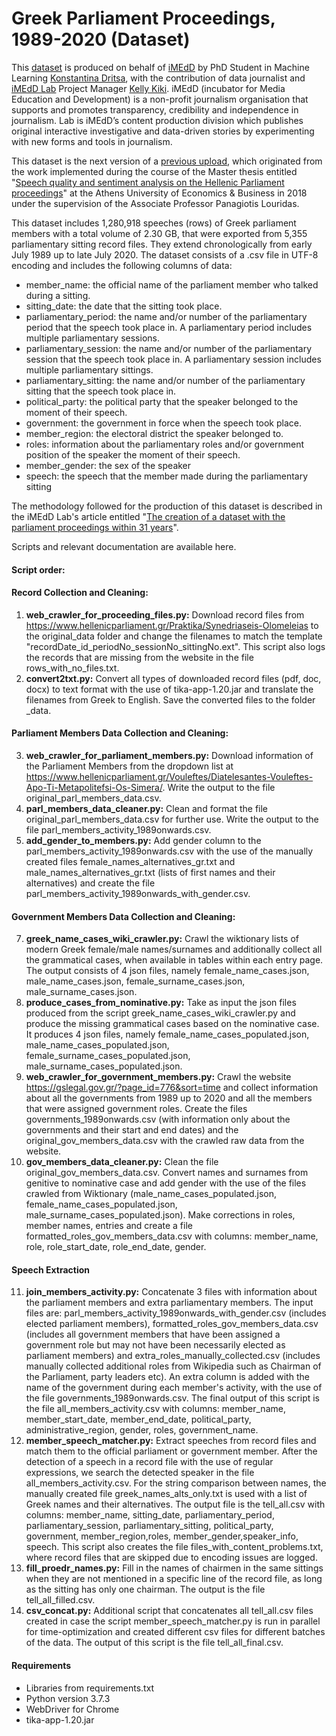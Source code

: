 # Greek Parliament Proceedings, 1989-2020 (Dataset)
This [dataset](https://zenodo.org/record/4311577#.X8-yMdgzaUk) is produced on behalf of [iMEdD](https://www.imedd.org/) by PhD Student in Machine Learning [Konstantina Dritsa](https://github.com/Dritsa-Konstantina), with the contribution of data journalist and [iMEdD Lab](https://lab.imedd.org/) Project Manager [Kelly Kiki](https://github.com/kellykiki). iMEdD (incubator for Media Education and Development) is a non-profit journalism organisation that supports and promotes transparency, credibility and independence in journalism. Lab is iMEdD’s content production division which publishes original interactive investigative and data-driven stories by experimenting with new forms and tools in journalism. 

This dataset is the next version of a [previous upload](https://zenodo.org/record/2587904#.X8-jl9gzaUk), which originated from the work implemented during the course of the Master thesis entitled "[Speech quality and sentiment analysis on the Hellenic Parliament proceedings](http://www.pyxida.aueb.gr/index.php?op=view_object&object_id=6387)" at the Athens University of Economics & Business in 2018 under the supervision of the Associate Professor Panagiotis Louridas.

This dataset includes 1,280,918 speeches (rows) of Greek parliament members with a total volume of 2.30 GB, that were exported from 5,355 parliamentary sitting record files. They extend chronologically from early July 1989 up to late July 2020. The dataset consists of a .csv file in UTF-8 encoding and includes the following columns of data:
- member_name: the official name of the parliament member who talked during a sitting.
- sitting_date: the date that the sitting took place.
- parliamentary_period: the name and/or number of the parliamentary period that the speech took place in. A parliamentary period includes multiple parliamentary sessions.
- parliamentary_session: the name and/or number of the parliamentary session that the speech took place in. A parliamentary session includes multiple parliamentary sittings.
- parliamentary_sitting: the name and/or number of the parliamentary sitting that the speech took place in.
- political_party: the political party that the speaker belonged to the moment of their speech.
- government: the government in force when the speech took place.
- member_region: the electoral district the speaker belonged to.
- roles: information about the parliamentary roles and/or government position of the speaker the moment of their speech.
- member_gender: the sex of the speaker
- speech: the speech that the member made during the parliamentary sitting

The methodology followed for the production of this dataset is described in the iMEdD Lab's article entitled "[The creation of a dataset with the parliament proceedings within 31 years](https://devlab.imedd.org/i-dimiourgia-tou-dataset-me-ta-koinovouleftika-praktika/)". 

Scripts and relevant documentation are available here.

#### Script order:

#### Record Collection and Cleaning:

1. __web_crawler_for_proceeding_files.py:__ Download record files from https://www.hellenicparliament.gr/Praktika/Synedriaseis-Olomeleias to the original_data folder and change the filenames to match the template "recordDate_id_periodNo_sessionNo_sittingNo.ext". This script also logs the records that are missing from the website in the file rows_with_no_files.txt.
1. __convert2txt.py:__ Convert all types of downloaded record files (pdf, doc, docx) to text format with the use of tika-app-1.20.jar and translate the filenames from Greek to English. Save the converted files to the folder _data.

#### Parliament Members Data Collection and Cleaning:
3. __web_crawler_for_parliament_members.py:__ Download information of the Parliament Members from the dropdown list at https://www.hellenicparliament.gr/Vouleftes/Diatelesantes-Vouleftes-Apo-Ti-Metapolitefsi-Os-Simera/. Write the output to the file original_parl_members_data.csv.
1. __parl_members_data_cleaner.py:__ Clean and format the file original_parl_members_data.csv for further use. Write the output to the file parl_members_activity_1989onwards.csv.
1. __add_gender_to_members.py:__ Add gender column to the parl_members_activity_1989onwards.csv with the use of the manually created files female_names_alternatives_gr.txt and male_names_alternatives_gr.txt (lists of first names and their alternatives) and create the file parl_members_activity_1989onwards_with_gender.csv.

#### Government Members Data Collection and Cleaning:

7. __greek_name_cases_wiki_crawler.py:__ Crawl the wiktionary lists of modern Greek female/male names/surnames and additionally collect all the grammatical cases, when available in tables within each entry page. The output consists of 4 json files, namely female_name_cases.json, male_name_cases.json, female_surname_cases.json, male_surname_cases.json.
1. __produce_cases_from_nominative.py:__ Take as input the json files produced from the script greek_name_cases_wiki_crawler.py and produce the missing grammatical cases based on the nominative case. It produces 4 json files, namely female_name_cases_populated.json, male_name_cases_populated.json, female_surname_cases_populated.json, male_surname_cases_populated.json.
1. __web_crawler_for_government_members.py:__ Crawl the website https://gslegal.gov.gr/?page_id=776&sort=time and collect information about all the governments from 1989 up to 2020 and all the members that were assigned government roles. Create the files governments_1989onwards.csv (with information only about the governments and their start and end dates) and the original_gov_members_data.csv with the crawled raw data from the website.
1. __gov_members_data_cleaner.py:__ Clean the file original_gov_members_data.csv. Convert names and surnames from genitive to nominative case and add gender with the use of the files crawled from Wiktionary (male_name_cases_populated.json, female_name_cases_populated.json, male_surname_cases_populated.json). Make corrections in roles, member names, entries and create a file formatted_roles_gov_members_data.csv with columns: member_name, role, role_start_date, role_end_date, gender.

#### Speech Extraction

11. __join_members_activity.py:__ Concatenate 3 files with information about the parliament members and extra parliamentary members. The input files are: parl_members_activity_1989onwards_with_gender.csv (includes elected parliament members), formatted_roles_gov_members_data.csv (includes all government members that have been assigned a government role but may not have been necessarily elected as parliament members) and extra_roles_manually_collected.csv (includes manually collected additional roles from Wikipedia such as Chairman of the Parliament, party leaders etc). An extra column is added with the name of the government during each member's activity, with the use of the file governments_1989onwards.csv. The final output of this script is the file all_members_activity.csv with columns: member_name, member_start_date, member_end_date, political_party, administrative_region, gender, roles, government_name.  
1. __member_speech_matcher.py:__ Extract speeches from record files and match them to the official parliament or government member. After the detection of a speech in a record file with the use of regular expressions, we search the detected speaker in the file all_members_activity.csv. For the string comparison between names, the manually created file greek_names_alts_only.txt is used with a list of Greek names and their alternatives. The output file is the tell_all.csv with columns: member_name, sitting_date, parliamentary_period, parliamentary_session, parliamentary_sitting, political_party, government, member_region,roles, member_gender,speaker_info, speech. This script also creates the file files_with_content_problems.txt, where record files that are skipped due to encoding issues are logged.
1. __fill_proedr_names.py:__ Fill in the names of chairmen in the same sittings when they are not mentioned in a specific line of the record file, as long as the sitting has only one chairman. The output is the file tell_all_filled.csv.
1. __csv_concat.py:__ Additional script that concatenates all tell_all.csv files created in case the script member_speech_matcher.py is run in parallel for time-optimization and created different csv files for different batches of the data. The output of this script is the file tell_all_final.csv.


#### Requirements
- Libraries from requirements.txt
- Python version 3.7.3
- WebDriver for Chrome
- tika-app-1.20.jar
